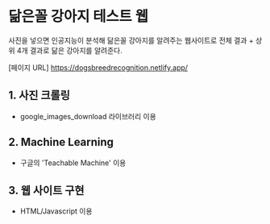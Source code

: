 # 닮은꼴 강아지 테스트 웹

사진을 넣으면 인공지능이 분석해 닮은꼴 강아지를 알려주는 웹사이트로 전체 결과 + 상위 4개 결과로 닮은 강아지를 알려준다.

[페이지 URL]
https://dogsbreedrecognition.netlify.app/


## 1. 사진 크롤링
* google_images_download 라이브러리 이용

## 2. Machine Learning
* 구글의 'Teachable Machine' 이용

## 3. 웹 사이트 구현
* HTML/Javascript 이용
